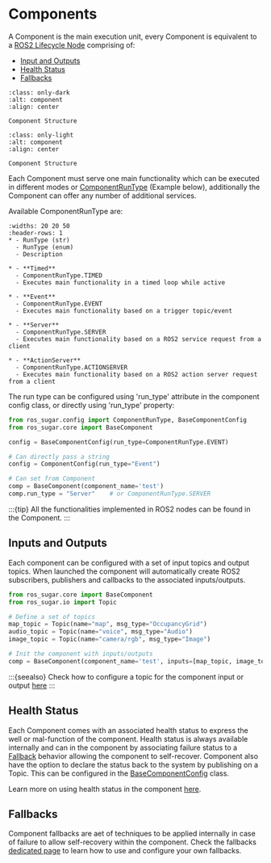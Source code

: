 # Components

A Component is the main execution unit, every Component is equivalent to a [ROS2 Lifecycle Node](http://design.ros2.org/articles/node_lifecycle.html) comprising of:

- [Input and Outputs](#inputs-and-outputs)
- [Health Status](#health-status)
- [Fallbacks](#fallbacks)

```{figure} /_static/images/diagrams/component_dark.png
:class: only-dark
:alt: component
:align: center

Component Structure
```
```{figure} /_static/images/diagrams/component_light.png
:class: only-light
:alt: component
:align: center

Component Structure
```

Each Component must serve one main functionality which can be executed in different modes or [ComponentRunType](../apidocs/ros_sugar/ros_sugar.config.base_config.md/#classes) (Example below), additionally the Component can offer any number of additional services.

Available ComponentRunType are:

```{list-table}
:widths: 20 20 50
:header-rows: 1
* - RunType (str)
  - RunType (enum)
  - Description

* - **Timed**
  - ComponentRunType.TIMED
  - Executes main functionality in a timed loop while active

* - **Event**
  - ComponentRunType.EVENT
  - Executes main functionality based on a trigger topic/event

* - **Server**
  - ComponentRunType.SERVER
  - Executes main functionality based on a ROS2 service request from a client

* - **ActionServer**
  - ComponentRunType.ACTIONSERVER
  - Executes main functionality based on a ROS2 action server request from a client
```

The run type can be configured using 'run_type' attribute in the component config class, or directly using 'run_type' property:

```python
from ros_sugar.config import ComponentRunType, BaseComponentConfig
from ros_sugar.core import BaseComponent

config = BaseComponentConfig(run_type=ComponentRunType.EVENT)

# Can directly pass a string
config = ComponentConfig(run_type="Event")

# Can set from Component
comp = BaseComponent(component_name='test')
comp.run_type = "Server"    # or ComponentRunType.SERVER

```

:::{tip} All the functionalities implemented in ROS2 nodes can be found in the Component.
:::

## Inputs and Outputs

Each component can be configured with a set of input topics and output topics. When launched the component will automatically create ROS2 subscribers, publishers and callbacks to the associated inputs/outputs.


```python
from ros_sugar.core import BaseComponent
from ros_sugar.io import Topic

# Define a set of topics
map_topic = Topic(name="map", msg_type="OccupancyGrid")
audio_topic = Topic(name="voice", msg_type="Audio")
image_topic = Topic(name="camera/rgb", msg_type="Image")

# Init the component with inputs/outputs
comp = BaseComponent(component_name='test', inputs=[map_topic, image_topic], outputs=[audio_topic])
```

:::{seealso} Check how to configure a topic for the component input or output [here](topics.md)
:::

## Health Status

Each Component comes with an associated health status to express the well or mal-function of the component. Health status is always available internally and can in the component by associating failure status to a [Fallback](#fallbacks) behavior allowing the component to self-recover. Component also have the option to declare the status back to the system by publishing on a Topic. This can be configured in the [BaseComponentConfig](../apidocs/ros_sugar/ros_sugar.config.base_config.md/#classes) class.

Learn more on using health status in the component [here](status.md).

## Fallbacks

Component fallbacks are aet of techniques to be applied internally in case of failure to allow self-recovery within the component. Check the fallbacks [dedicated page](fallbacks.md) to learn how to use and configure your own fallbacks.
